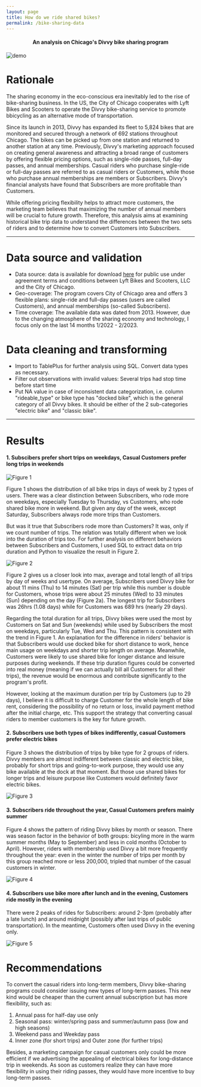 ```yaml
---
layout: page
title: How do we ride shared bikes?
permalink: /bike-sharing-data
---
```

<h4 style="text-align: center;">An analysis on Chicago's Divvy bike sharing program</h4>
<div class="demo-container">
  <img src="/assets/images/bike_sharing/bike_riding.gif" alt="demo">
</div>


# Rationale
The sharing economy in the eco-conscious era inevitably led to the rise of bike-sharing business. In the US, the City of Chicago cooperates with Lyft Bikes and Scooters to operate the Divvy bike-sharing service to promote bbicycling as an alternative mode of transportation. 

Since its launch in 2013, Divvy has expanded its fleet to 5,824 bikes that are monitored and secured through a network of 692 stations throughout Chicago. The bikes can be picked up from one station and returned to another station at any time. Previously, Divvy's marketing approach focused on creating general awareness and attracting a broad range of customers by offering flexible pricing options, such as single-ride passes, full-day passes, and annual memberships. Casual riders who purchase single-ride or full-day passes are referred to as casual riders or Customers, while those who purchase annual memberships are members or Subscribers. Divvy's financial analysts have found that Subscribers are more profitable than Customers. 

While offering pricing flexibility helps to attract more customers, the marketing team believes that maximizing the number of annual members will be crucial to future growth. Therefore, this analysis aims at examining historical bike trip data to understand the differences between the two sets of riders and to determine how to convert Customers into Subscribers.

---

# Data source and validation

- Data source: data is available for download [here](https://divvy-tripdata.s3.amazonaws.com/index.html) for public use under agreement terms and conditions between Lyft Bikes and Scooters, LLC and the City of Chicago.
- Geo-coverage: The program covers City of Chicago area and offers 3 flexible plans: single-ride and full-day passes (users are called Customers), and annual memberships (so-called Subscribers).
- Time coverage: The available data was dated from 2013. However, due to the changing atmosphere of the sharing economy and technology, I focus only on the last 14 months 1/2022 - 2/2023. 


# Data cleaning and transforming

- Import to TablePlus for further analysis using SQL. Convert data types as necessary.
- Filter out observations with invalid values: Several trips had stop time before start time 
- Put NA value in case of inconsistent data categorization, i.e. column "rideable_type" or bike type has "docked bike", which is the general category of all Divvy bikes. It should be either of the 2 sub-categories "electric bike" and "classic bike". 

---

# Results
#### 1. Subscibers prefer short trips on weekdays, Casual Customers prefer long trips in weekends
![Figure 1](./assets/images/bike_sharing/fig1.png)

Figure 1 shows the distribution of all bike trips in days of week by 2 types of users. There was a clear distinction between Subscribers, who rode more on weekdays, especially Tuesday to Thursday, vs Customers, who rode shared bike more in weekend. But given any day of the week, except Saturday, Subscribers always rode more trips than Customers. 

But was it true that Subscribers rode more than Customers? It was, only if we count number of trips. The relation was totally different when we look into the duration of trips too. For further analysis on different behaviors between Subscribers and Customers, I used SQL to extract data on trip duration and Python to visualize the result in Figure 2.

![Figure 2](./assets/images/bike_sharing/fig2.png)

Figure 2 gives us a closer look into max, average and total length of all trips by day of weeks and usertype. On average, Subscribers used Divvy bike for about 11 mins (Thu) to 14 minutes (Sat) per trip while this number is double for Customers, whose trips were about 25 minutes (Wed) to 33 minutes (Sun) depending on the day (Figure 2a). The longest trip for Subscribers was 26hrs (1.08 days) while for Customers was 689 hrs (nearly 29 days). 

Regarding the total duration for all trips, Divvy bikes were used the most by Customers on Sat and Sun (weekends) while used by Subscribers the most on weekdays, particularly Tue, Wed and Thu. This pattern is consistent with the trend in Figure 1. An explanation for the difference in riders' behavior is that Subscribers would use docked bike for short distance to work, hence main usage on weekdays and shorter trip length on average. Meanwhile, Customers were likely to use shared bike for longer distance and leisure purposes during weekends. If these trip duration figures could be converted into real money (meaning if we can actually bill all Customers for all their trips), the revenue would be enormous and contribute significantly to the program's profit. 

However, looking at the maximum duration per trip by Customers (up to 29 days), I believe it is difficult to charge Customer for the whole length of bike rent, considering the possibility of no return or loss, invalid payment method after the initial charge, etc. This support the strategy that converting casual riders to member customers is the key for future growth. 

#### 2. Subscribers use both types of bikes indifferently, casual Customers prefer electric bikes

Figure 3 shows the distribution of trips by bike type for 2 groups of riders. Divvy members are almost indifferent between classic and electric bike, probably for short trips and going-to-work purpose, they would use any bike available at the dock at that moment. But those use shared bikes for longer trips and leisure purpose like Customers would definitely favor electric bikes. 

![Figure 3](./assets/images/bike_sharing/fig3.png)

#### 3. Subscribers ride throughout the year, Casual Customers prefers mainly summer 
Figure 4 shows the pattern of riding Divvy bikes by month or season. There was season factor in the behavior of both groups: bicyling more in the warm summer months (May to September) and less in cold months (October to April). However, riders with membership used Divvy a bit more frequently throughout the year: even in the winter the number of trips per month by this group reached more or less 200,000, tripled that number of the casual customers in winter. 

![Figure 4](./assets/images/bike_sharing/fig4.png)

#### 4. Subscribers use bike more after lunch and in the evening, Customers ride mostly in the evening
There were 2 peaks of rides for Subscribers: around 2-3pm (probably after a late lunch) and around midnight (possibly after last trips of public transportation). In the meantime, Customers often used Divvy in the evening only. 

![Figure 5](./assets/images/bike_sharing/fig5.png)

# Recommendations
To convert the casual riders into long-term members, Divvy bike-sharing programs could consider issuing new types of long-term passes. This new kind would be cheaper than the current annual subscription but has more flexibility, such as: 
1. Annual pass for half-day use only
2. Seasonal pass: winter/spring pass and summer/autumn pass (low and high seasons)
3. Weekend pass and Weekday pass 
4. Inner zone (for short trips) and Outer zone (for further trips)

Besides, a marketing campaign for casual customers only could be more efficient if we advertising the appealing of electrical bikes for long-distance trip in weekends. As soon as customers realize they can have more flexibility in using their riding passes, they would have more incentive to buy long-term passes.
